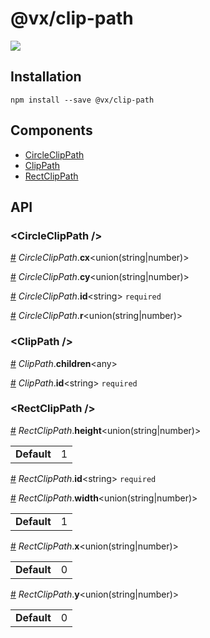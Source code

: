 # @vx/clip-path

<a title="@vx/clip-path npm downloads" href="https://www.npmjs.com/package/@vx/clip-path">
  <img src="https://img.shields.io/npm/dm/@vx/clip-path.svg?style=flat-square" />
</a>


## Installation

```
npm install --save @vx/clip-path
```


## Components



  - [CircleClipPath](#circleclippath-)
  - [ClipPath](#clippath-)
  - [RectClipPath](#rectclippath-)

## API



<h3 id="circleclippath-">&lt;CircleClipPath /&gt;</h3>



<a id="#CircleClipPath__cx" name="CircleClipPath__cx" href="#CircleClipPath__cx">#</a> *CircleClipPath*.**cx**&lt;union(string|number)&gt;  

<a id="#CircleClipPath__cy" name="CircleClipPath__cy" href="#CircleClipPath__cy">#</a> *CircleClipPath*.**cy**&lt;union(string|number)&gt;  

<a id="#CircleClipPath__id" name="CircleClipPath__id" href="#CircleClipPath__id">#</a> *CircleClipPath*.**id**&lt;string&gt; `required` 

<a id="#CircleClipPath__r" name="CircleClipPath__r" href="#CircleClipPath__r">#</a> *CircleClipPath*.**r**&lt;union(string|number)&gt;  

<h3 id="clippath-">&lt;ClipPath /&gt;</h3>



<a id="#ClipPath__children" name="ClipPath__children" href="#ClipPath__children">#</a> *ClipPath*.**children**&lt;any&gt;  

<a id="#ClipPath__id" name="ClipPath__id" href="#ClipPath__id">#</a> *ClipPath*.**id**&lt;string&gt; `required` 

<h3 id="rectclippath-">&lt;RectClipPath /&gt;</h3>



<a id="#RectClipPath__height" name="RectClipPath__height" href="#RectClipPath__height">#</a> *RectClipPath*.**height**&lt;union(string|number)&gt;  <table><tr><td><strong>Default</strong></td><td>1</td></td></table>

<a id="#RectClipPath__id" name="RectClipPath__id" href="#RectClipPath__id">#</a> *RectClipPath*.**id**&lt;string&gt; `required` 

<a id="#RectClipPath__width" name="RectClipPath__width" href="#RectClipPath__width">#</a> *RectClipPath*.**width**&lt;union(string|number)&gt;  <table><tr><td><strong>Default</strong></td><td>1</td></td></table>

<a id="#RectClipPath__x" name="RectClipPath__x" href="#RectClipPath__x">#</a> *RectClipPath*.**x**&lt;union(string|number)&gt;  <table><tr><td><strong>Default</strong></td><td>0</td></td></table>

<a id="#RectClipPath__y" name="RectClipPath__y" href="#RectClipPath__y">#</a> *RectClipPath*.**y**&lt;union(string|number)&gt;  <table><tr><td><strong>Default</strong></td><td>0</td></td></table>
